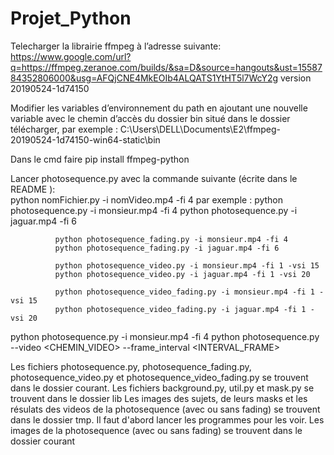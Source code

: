 # Projet_Python


Telecharger la librairie ffmpeg à l’adresse suivante: https://www.google.com/url?q=https://ffmpeg.zeranoe.com/builds/&sa=D&source=hangouts&ust=1558784352806000&usg=AFQjCNE4MkEOIb4ALQATS1YtHT5l7WcY2g  version 20190524-1d74150

Modifier les variables d’environnement du path en ajoutant une nouvelle variable avec le chemin d’accès du dossier bin situé dans le dossier télécharger, par exemple :  C:\Users\DELL\Documents\E2\ffmpeg-20190524-1d74150-win64-static\bin

Dans le cmd faire pip install ffmpeg-python

Lancer photosequence.py avec la commande suivante (écrite dans le README ):  
      python nomFichier.py -i nomVideo.mp4 -fi 4
par exemple : python photosequence.py -i monsieur.mp4 -fi 4
              python photosequence.py -i jaguar.mp4 -fi 6

              python photosequence_fading.py -i monsieur.mp4 -fi 4
              python photosequence_fading.py -i jaguar.mp4 -fi 6

              python photosequence_video.py -i monsieur.mp4 -fi 1 -vsi 15
              python photosequence_video.py -i jaguar.mp4 -fi 1 -vsi 20

              python photosequence_video_fading.py -i monsieur.mp4 -fi 1 -vsi 15
              python photosequence_video_fading.py -i jaguar.mp4 -fi 1 -vsi 20


python photosequence.py -i monsieur.mp4 -fi 4
python photosequence.py --video <CHEMIN_VIDEO> --frame_interval <INTERVAL_FRAME>

Les fichiers photosequence.py, photosequence_fading.py, photosequence_video.py et photosequence_video_fading.py se trouvent dans le dossier courant.
Les fichiers background.py, util.py et mask.py se trouvent dans le dossier lib
Les images des sujets, de leurs masks et les résulats des videos de la photosequence (avec ou sans fading) se trouvent dans le dossier tmp. Il faut d'abord lancer les programmes pour les voir.
Les images de la photosequence (avec ou sans fading) se trouvent dans le dossier courant